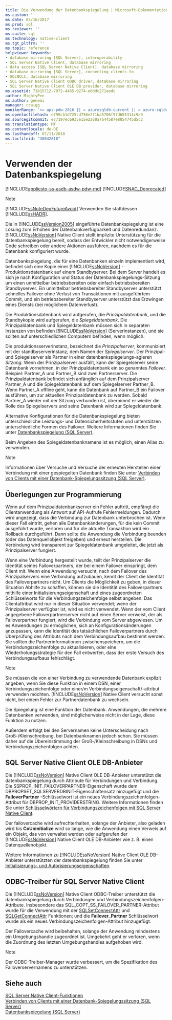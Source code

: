 ```yaml
---
title: Die Verwendung der Datenbankspiegelung | Microsoft-Dokumentation
ms.custom: ''
ms.date: 03/16/2017
ms.prod: sql
ms.reviewer: ''
ms.suite: sql
ms.technology: native-client
ms.tgt_pltfrm: ''
ms.topic: reference
helpviewer_keywords:
- database mirroring [SQL Server], interoperability
- SQL Server Native Client, database mirroring
- data access [SQL Server Native Client], database mirroring
- database mirroring [SQL Server], connecting clients to
- SQLNCLI, database mirroring
- SQL Server Native Client ODBC driver, database mirroring
- SQL Server Native Client OLE DB provider, database mirroring
ms.assetid: 71b15712-7972-4465-9274-e0ddc271eedc
author: MightyPen
ms.author: genemi
manager: craigg
monikerRange: '>= aps-pdw-2016 || = azuresqldb-current || = azure-sqldw-latest || >= sql-server-2016 || = sqlallproducts-allversions'
ms.openlocfilehash: e799cb1d725cd756e271ba5706f97d655314c9a9
ms.sourcegitcommit: e77197ec6935e15e2260a7a44587e8054745d5c2
ms.translationtype: MT
ms.contentlocale: de-DE
ms.lasthandoff: 07/11/2018
ms.locfileid: "38042818"
---
```

# <a name="using-database-mirroring"></a>Verwenden der Datenbankspiegelung
[!INCLUDE[appliesto-ss-asdb-asdw-pdw-md](../../../includes/appliesto-ss-asdb-asdw-pdw-md.md)]
[!INCLUDE[SNAC_Deprecated](../../../includes/snac-deprecated.md)]

    
> [!NOTE]  
>  [!INCLUDE[ssNoteDepFutureAvoid](../../../includes/ssnotedepfutureavoid-md.md)] Verwenden Sie stattdessen [!INCLUDE[ssHADR](../../../includes/sshadr-md.md)].  
  
 Die in [!INCLUDE[ssVersion2005](../../../includes/ssversion2005-md.md)] eingeführte Datenbankspiegelung ist eine Lösung zum Erhöhen der Datenbankverfügbarkeit und Datenredundanz. [!INCLUDE[ssNoVersion](../../../includes/ssnoversion-md.md)] Native Client stellt implizite Unterstützung für die datenbankspiegelung bereit, sodass der Entwickler nicht notwendigerweise Code schreiben oder andere Aktionen ausführen, nachdem es für die Datenbank konfiguriert wurde.  
  
 Datenbankspiegelung, die für eine Datenbanken einzeln implementiert wird, befindet sich eine Kopie einer [!INCLUDE[ssNoVersion](../../../includes/ssnoversion-md.md)] -Produktionsdatenbank auf einem Standbyserver. Bei dem Server handelt es sich je nach Konfiguration und Status der Datenbankspiegelungs-Sitzung um einen unmittelbar betriebsbereiten oder einfach betriebsbereiten Standbyserver. Ein unmittelbar betriebsbereiter Standbyserver unterstützt schnelles Failover ohne Verlust von Transaktionen mit ausgeführtem Commit, und ein betriebsbereiter Standbyserver unterstützt das Erzwingen eines Diensts (bei möglichem Datenverlust).  
  
 Die Produktionsdatenbank wird aufgerufen, die *Prinzipaldatenbank*, und die Standbykopie wird aufgerufen, die *Spiegeldatenbank*. Die Prinzipaldatenbank und Spiegeldatenbank müssen sich in separaten Instanzen von befinden [!INCLUDE[ssNoVersion](../../../includes/ssnoversion-md.md)] (Serverinstanzen), und sie sollten auf unterschiedlichen Computern befinden, wenn möglich.  
  
 Die produktionsserverinstanz, bezeichnet die *Prinzipalserver*, kommuniziert mit der standbyserverinstanz, dem Namen der *Spiegelserver*. Der Prinzipal- und Spiegelserver als Partner in einer datenbankspiegelungs-agieren *Sitzung*. Wenn der Prinzipalserver ausfällt, kann der Spiegelserver seine Datenbank vornehmen, in der Prinzipaldatenbank ein so genanntes *Failover*. Beispiel: Partner_A und Partner_B sind zwei Partnerserver. Die Prinzipaldatenbank befindet sich anfänglich auf dem Prinzipalserver Partner_A und die Spiegeldatenbank auf dem Spiegelserver Partner_B. Wenn Partner_A offline geht, kann die Datenbank auf Partner_B ein Failover ausführen, um zur aktuellen Prinzipaldatenbank zu werden. Sobald Partner_A wieder mit der Sitzung verbunden ist, übernimmt er wieder die Rolle des Spiegelservers und seine Datenbank wird zur Spiegeldatenbank.  
  
 Alternative Konfigurationen für die Datenbankspiegelung bieten unterschiedliche Leistungs- und Datensicherheitsstufen und unterstützen unterschiedliche Formen des Failover. Weitere Informationen finden Sie unter [Datenbankspiegelung &#40;SQL Server&#41;](../../../database-engine/database-mirroring/database-mirroring-sql-server.md).  
  
 Beim Angeben des Spiegeldatenbanknamens ist es möglich, einen Alias zu verwenden.  
  
> [!NOTE]  
>  Informationen über Versuche und Versuche der erneuten Herstellen einer Verbindung mit einer gespiegelten Datenbank finden Sie unter [Verbinden von Clients mit einer Datenbank-Spiegelungssitzung &#40;SQL Server&#41;](../../../database-engine/database-mirroring/connect-clients-to-a-database-mirroring-session-sql-server.md).  
  
## <a name="programming-considerations"></a>Überlegungen zur Programmierung  
 Wenn auf dem Prinzipaldatenbankserver ein Fehler auftritt, empfängt die Clientanwendung als Antwort auf API-Aufrufe Fehlermeldungen. Dadurch wird angezeigt, dass die Verbindung zur Datenbank unterbrochen ist. Wenn dieser Fall eintritt, gehen alle Datenbankänderungen, für die kein Commit ausgeführt wurde, verloren und für die aktuelle Transaktion wird ein Rollback durchgeführt. Dann sollte die Anwendung die Verbindung beenden (oder das Datenquellobjekt freigeben) und erneut herstellen. Die Verbindung wird transparent zur Spiegeldatenbank umgeleitet, die jetzt als Prinzipalserver fungiert.  
  
 Wenn eine Verbindung hergestellt wurde, teilt der Prinzipalserver die Identität seines Failoverpartners, der bei einem Failover einspringt, dem Client mit. Wenn eine Anwendung versucht, nach dem Failover des Prinzipalservers eine Verbindung aufzubauen, kennt der Client die Identität des Failoverpartners nicht. Um Clients die Möglichkeit zu geben, in dieser Situation Abhilfe zu schaffen, können sie die Identität des Failoverpartners mithilfe einer Initialisierungseigenschaft und eines zugeordneten Schlüsselworts für die Verbindungszeichenfolge selbst angeben. Das Clientattribut wird nur in dieser Situation verwendet; wenn der Prinzipalserver verfügbar ist, wird es nicht verwendet. Wenn der vom Client angegebene Failoverpartnerserver nicht auf einen Server verweist, der als Failoverpartner fungiert, wird die Verbindung vom Server abgewiesen. Um es Anwendungen zu ermöglichen, sich an Konfigurationsänderungen anzupassen, kann die Identität des tatsächlichen Failoverpartners durch Überprüfung des Attributs nach dem Verbindungsaufbau bestimmt werden. Sie sollten die Partnerinformationen zwischenspeichern, um die Verbindungszeichenfolge zu aktualisieren, oder eine Wiederholungsstrategie für den Fall entwerfen, dass der erste Versuch des Verbindungsaufbaus fehlschlägt.  
  
> [!NOTE]  
>  Sie müssen die von einer Verbindung zu verwendende Datenbank explizit angeben, wenn Sie diese Funktion in einem DSN, einer Verbindungszeichenfolge oder einer/m Verbindungseigenschaft/-attribut verwenden möchten. [!INCLUDE[ssNoVersion](../../../includes/ssnoversion-md.md)] Native Client versucht sonst nicht, bei einem Fehler zur Partnerdatenbank zu wechseln.  
>   
>  Die Spiegelung ist eine Funktion der Datenbank. Anwendungen, die mehrere Datenbanken verwenden, sind möglicherweise nicht in der Lage, diese Funktion zu nutzen.  
>   
>  Außerdem erfolgt bei den Servernamen keine Unterscheidung nach Groß-/Kleinschreibung, bei Datenbanknamen jedoch schon. Sie müssen daher auf die Übereinstimmung der Groß-/Kleinschreibung in DSNs und Verbindungszeichenfolgen achten.  
  
## <a name="sql-server-native-client-ole-db-provider"></a>SQL Server Native Client OLE DB-Anbieter  
 Die [!INCLUDE[ssNoVersion](../../../includes/ssnoversion-md.md)] Native Client OLE DB-Anbieter unterstützt die datenbankspiegelung durch Attribute für Verbindungen und Verbindung. Die SSPROP_INIT_FAILOVERPARTNER-Eigenschaft wurde dem DBPROPSET_SQLSERVERDBINIT-Eigenschaftensatz hinzugefügt und die **FailoverPartner** -Schlüsselwort ist ein neues Verbindungszeichenfolgen-Attribut für DBPROP_INIT_PROVIDERSTRING. Weitere Informationen finden Sie unter [Schlüsselwörtern für Verbindungszeichenfolgen mit SQL Server Native Client](../../../relational-databases/native-client/applications/using-connection-string-keywords-with-sql-server-native-client.md).  
  
 Der failovercache wird aufrechterhalten, solange der Anbieter, also geladen wird bis **CoUninitialize** wird so lange, wie die Anwendung einen Verweis auf ein Objekt, das von verwaltet werden oder aufgerufen der [!INCLUDE[ssNoVersion](../../../includes/ssnoversion-md.md)] Native Client OLE DB-Anbieter wie z. B. einen Datenquellenobjekt.  
  
 Weitere Informationen zu [!INCLUDE[ssNoVersion](../../../includes/ssnoversion-md.md)] Native Client OLE DB-Anbieter unterstützten der datenbankspiegelung finden Sie unter [Initialisierungs- und Autorisierungseigenschaften](../../../relational-databases/native-client-ole-db-data-source-objects/initialization-and-authorization-properties.md).  
  
## <a name="sql-server-native-client-odbc-driver"></a>ODBC-Treiber für SQL Server Native Client  
 Die [!INCLUDE[ssNoVersion](../../../includes/ssnoversion-md.md)] Native Client ODBC-Treiber unterstützt die datenbankspiegelung durch Verbindungen und Verbindungszeichenfolgen-Attribute. Insbesondere das SQL_COPT_SS_FAILOVER_PARTNER-Attribut wurde für die Verwendung mit der [SQLSetConnectAttr](../../../relational-databases/native-client-odbc-api/sqlsetconnectattr.md) und [SQLGetConnectAttr](../../../relational-databases/native-client-odbc-api/sqlgetconnectattr.md) Funktionen; und die **Failover_Partner** Schlüsselwort wurde als ein neues Verbindungszeichenfolgen-Attribut hinzugefügt.  
  
 Der Failovercache wird beibehalten, solange der Anwendung mindestens ein Umgebungshandle zugeordnet ist. Umgekehrt geht er verloren, wenn die Zuordnung des letzten Umgebungshandles aufgehoben wird.  
  
> [!NOTE]  
>  Der ODBC-Treiber-Manager wurde verbessert, um die Spezifikation des Failoverservernamens zu unterstützen.  
  
## <a name="see-also"></a>Siehe auch  
 [SQL Server Native Client-Funktionen](../../../relational-databases/native-client/features/sql-server-native-client-features.md)   
 [Verbinden von Clients mit einer Datenbank-Spiegelungssitzung (SQL Server)](../../../database-engine/database-mirroring/connect-clients-to-a-database-mirroring-session-sql-server.md)   
 [Datenbankspiegelung &#40;SQL Server&#41;](../../../database-engine/database-mirroring/database-mirroring-sql-server.md)  
  
  
